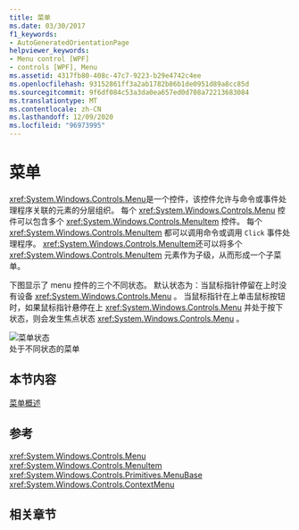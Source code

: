 ```yaml
---
title: 菜单
ms.date: 03/30/2017
f1_keywords:
- AutoGeneratedOrientationPage
helpviewer_keywords:
- Menu control [WPF]
- controls [WPF], Menu
ms.assetid: 4317fb80-408c-47c7-9223-b29e4742c4ee
ms.openlocfilehash: 93152861ff3a2ab1782b86b1de0951d89a8cc85d
ms.sourcegitcommit: 9f6df084c53a3da0ea657ed0d708a72213683084
ms.translationtype: MT
ms.contentlocale: zh-CN
ms.lasthandoff: 12/09/2020
ms.locfileid: "96973995"
---
```

# <a name="menu"></a>菜单
<xref:System.Windows.Controls.Menu>是一个控件，该控件允许与命令或事件处理程序关联的元素的分层组织。 每个 <xref:System.Windows.Controls.Menu> 控件可以包含多个 <xref:System.Windows.Controls.MenuItem> 控件。 每个 <xref:System.Windows.Controls.MenuItem> 都可以调用命令或调用 `Click` 事件处理程序。 <xref:System.Windows.Controls.MenuItem>还可以将多个 <xref:System.Windows.Controls.MenuItem> 元素作为子级，从而形成一个子菜单。  
  
 下图显示了 menu 控件的三个不同状态。 默认状态为：当鼠标指针停留在上时没有设备 <xref:System.Windows.Controls.Menu> 。 当鼠标指针在上单击鼠标按钮时，如果鼠标指针悬停在上 <xref:System.Windows.Controls.Menu> 并处于按下状态，则会发生焦点状态 <xref:System.Windows.Controls.Menu> 。  
  
 ![菜单状态](./media/ss-ctl-menu.gif "SS_CTL_menu")  
处于不同状态的菜单  
  
## <a name="in-this-section"></a>本节内容  
 [菜单概述](menu-overview.md)  
  
## <a name="reference"></a>参考  
 <xref:System.Windows.Controls.Menu>  
  <xref:System.Windows.Controls.MenuItem>  
  <xref:System.Windows.Controls.Primitives.MenuBase>  
  <xref:System.Windows.Controls.ContextMenu>  
  
## <a name="related-sections"></a>相关章节
